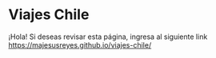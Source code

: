 # Viajes Chile

¡Hola! Si deseas revisar esta página, ingresa al siguiente link 
https://majesusreyes.github.io/viajes-chile/

